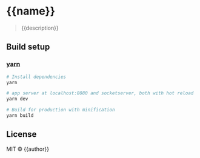 # {{name}}

> {{description}}

## Build setup

### [yarn](https://yarnpkg.com)
``` bash
# Install dependencies
yarn

# app server at localhost:8080 and socketserver, both with hot reload
yarn dev

# Build for production with minification
yarn build
```

## License

MIT © {{author}}
